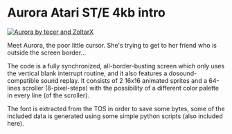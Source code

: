 # Aurora Atari ST/E 4kb intro

[![Aurora by tecer and ZoltarX](https://img.youtube.com/vi/mhGgLHaLiyU/0.jpg)](https://www.youtube.com/watch?v=mhGgLHaLiyU)

Meet Aurora, the poor little cursor. She's trying to get to her friend who is outside the screen border...

The code is a fully synchronized, all-border-busting screen which only uses the vertical blank interrupt routine, and it also features a dosound-compatible sound replay.
It consists of 2 16x16 animated sprites and a 64-lines scroller (8-pixel-steps) with the possibility of a different color palette in every line (of the scroller).

The font is extracted from the TOS in order to save some bytes, some of the included data is generated using some simple python scripts (also included here).
